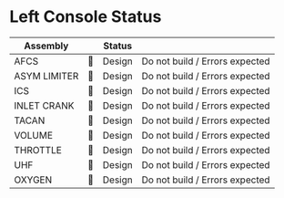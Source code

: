 # Left Console Status

| Assembly     |                 | Status |                                |
| ------------ | :-------------: | ------ | ------------------------------ |
| AFCS         | :no_entry_sign: | Design | Do not build / Errors expected |
| ASYM LIMITER | :no_entry_sign: | Design | Do not build / Errors expected |
| ICS          | :no_entry_sign: | Design | Do not build / Errors expected |
| INLET CRANK  | :no_entry_sign: | Design | Do not build / Errors expected |
| TACAN        | :no_entry_sign: | Design | Do not build / Errors expected |
| VOLUME       | :no_entry_sign: | Design | Do not build / Errors expected |
| THROTTLE     | :no_entry_sign: | Design | Do not build / Errors expected |
| UHF          | :no_entry_sign: | Design | Do not build / Errors expected |
| OXYGEN       | :no_entry_sign: | Design | Do not build / Errors expected |
